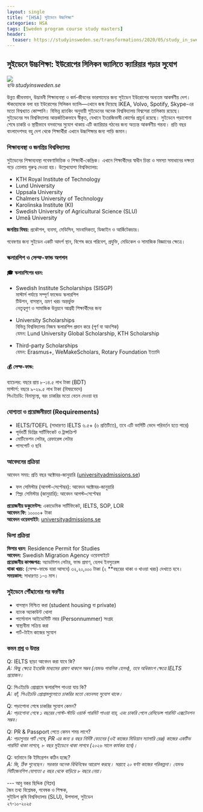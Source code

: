 ```yaml
---
layout: single
title: "[HSA] সুইডেনে উচ্চশিক্ষা"
categories: HSA
tags: [Sweden program course study masters]
header:
  teaser: https://studyinsweden.se/transformations/2020/05/study_in_sweden_foto_oskar_omne008.jpg-850x.jpg
---
```


## সুইডেনে উচ্চশিক্ষা: ইউরোপের সিলিকন ভ্যালিতে ক্যারিয়ার গড়ার সুযোগ

  ![](https://studyinsweden.se/transformations/2020/05/study_in_sweden_foto_oskar_omne008.jpg-850x.jpg)<br>
  *ছবিঃ studyinsweden.se*

উন্নত জীবনমান, উদ্ভাবনী শিক্ষাব্যবস্থা ও কর্ম-জীবনের ভারসাম্যের জন্য সুইডেন ইউরোপের অন্যতম আকর্ষণীয় দেশ। স্টকহোমকে বলা হয় ইউরোপের সিলিকন ভ্যালি—এখানে জন্ম নিয়েছে IKEA, Volvo, Spotify, Skype-এর মতো বিশ্বখ্যাত কোম্পানি। বিভিন্ন র‍্যাংকিং অনুযায়ী সুইডেনের অনেক বিশ্ববিদ্যালয় বিশ্বসেরা তালিকায় রয়েছে। সুইডেনের সব বিশ্ববিদ্যালয় আন্তর্জাতিকভাবে স্বীকৃত, যেখানে ইংরেজিভাষী কোর্সের প্রাচুর্য রয়েছে। সুইডেনে পড়াশোনা শেষে চাকরি ও স্থায়ীভাবে বসবাসের সুযোগ থাকায় এটি ক্যারিয়ার গঠনের জন্য অত্যন্ত আকর্ষণীয় গন্তব্য। প্রতি বছর বাংলাদেশসহ বহু দেশ থেকে শিক্ষার্থীরা এখানে উচ্চশিক্ষার জন্য পাড়ি জমান।

### শিক্ষাব্যবস্থা ও জনপ্রিয় বিশ্ববিদ্যালয়
সুইডেনের শিক্ষাব্যবস্থা গবেষণাভিত্তিক ও শিক্ষার্থী-কেন্দ্রিক। এখানে শিক্ষার্থীদের স্বাধীন চিন্তা ও সমস্যা সমাধানের দক্ষতা গড়ে তোলায় গুরুত্ব দেওয়া হয়। উল্লেখযোগ্য বিশ্ববিদ্যালয়:<br>
- KTH Royal Institute of Technology
- Lund University
- Uppsala University
- Chalmers University of Technology
- Karolinska Institute (KI)
- Swedish University of Agricultural Science (SLU)
- Umeå University

**জনপ্রিয় বিষয়:** প্রকৌশল, ব্যবসা, মেডিসিন, সাংবাদিকতা, ডিজাইন ও আর্কিটেকচার।

গবেষণার জন্য সুইডেন একটি আদর্শ স্থান, বিশেষ করে পরিবেশ, প্রযুক্তি, মেডিকেল ও সামাজিক বিজ্ঞানের ক্ষেত্রে।

### স্কলারশিপ ও সেল্ফ-ফান্ড অপশন
#### 🎓 স্কলারশিপের ধরন:
- Swedish Institute Scholarships (SISGP)<br>
মাস্টার্স পর্যায়ে সম্পূর্ণ ফান্ডেড স্কলারশিপ<br>
টিউশন, বাসস্থান, ভ্রমণ খরচ অন্তর্ভুক্ত<br>
নেতৃত্বগুণ ও সামাজিক উন্নয়নে আগ্রহী শিক্ষার্থীদের জন্য

- University Scholarships<br>
বিভিন্ন বিশ্ববিদ্যালয় নিজস্ব স্কলারশিপ প্রদান করে (পূর্ণ বা আংশিক)<br>
যেমন: Lund University Global Scholarship, KTH Scholarship

- Third-party Scholarships<br>
যেমন: Erasmus+, WeMakeScholars, Rotary Foundation ইত্যাদি


#### 💰 সেল্ফ-ফান্ড:
ব্যাচেলর: বছরে প্রায় ৮-১৪.৫ লাখ টাকা (BDT)<br>
মাস্টার্স: বছরে ৯-২৯.৫ লাখ টাকা (বিষয়ভেদে)<br>
পিএইচডি: বিনামূল্যে, বরং চাকরির মতো বেতন দেওয়া হয়

### যোগ্যতা ও প্রয়োজনীয়তা (Requirements)
- IELTS/TOEFL (সাধারণত IELTS ৬.৫+ (৬ প্রতিটিতে), তবে এটি ভার্সিটি ভেদে পরিবর্তন হতে পারে)<br>
- পূর্ববর্তী ডিগ্রির সার্টিফিকেট ও ট্রান্সক্রিপ্ট<br>
- মোটিভেশন লেটার, রেফারেন্স লেটার<br>
- পাসপোর্ট ও ছবি<br>

### আবেদনের প্রক্রিয়া
আবেদন সময়: প্রতি বছর অক্টোবর-জানুয়ারি ([universityadmissions.se](https://www.universityadmissions.se/intl/start))<br>
- ফল সেমিস্টার (আগস্ট-সেপ্টেম্বর): আবেদন অক্টোবর-জানুয়ারি<br> 
- স্প্রিং সেমিস্টার (জানুয়ারি): আবেদন আগস্ট–সেপ্টেম্বর

**প্রয়োজনীয় ডকুমেন্টস:** একাডেমিক সার্টিফিকেট, IELTS, SOP, LOR<br>
**আবেদন ফি:** ১০০০০+ টাকা<br>
**আবেদন ওয়েবসাইট:** [universityadmissions.se](https://www.universityadmissions.se/intl/start)

### ভিসা প্রক্রিয়া
**ভিসার ধরন:** Residence Permit for Studies<br>
**আবেদন:** Swedish Migration Agency ওয়েবসাইটে<br>
**প্রয়োজনীয় কাগজপত্র:** অ্যাডমিশন লেটার, ফান্ড প্রমাণ, হেলথ ইনস্যুরেন্স<br>
**থাকা খরচ:** (সেল্ফ-ফান্ডে যারা আসবে) ৩২,২০,০০০ টাকা (২ **বছরের থাকা ও খাওয়া খরচ) দেখাতে হবে।<br>
**সময়কাল:** সাধারণত ১-৩ মাস।

### সুইডেনে পৌঁছানোর পর করণীয়
- বাসস্থান নিশ্চিত করা (student housing বা private)
- ব্যাংক অ্যাকাউন্ট খোলা
- পার্সোনাল আইডেন্টিটি নম্বর (Personnummer) সংগ্রহ
- স্বাস্থ্যবীমা সক্রিয় করা
- পার্ট-টাইম কাজের সুযোগ 

### কমন প্রশ্ন ও উত্তর
Q: IELTS ছাড়া আবেদন করা যাবে কি?<br>
*A: কিছু ক্ষেত্রে ইংরেজি মাধ্যমের প্রমাণ থাকলে সম্ভব (যেমনঃ পাবলিক হেলথ), তবে অধিকাংশ ক্ষেত্রে IELTS প্রয়োজন।*

Q: পিএইচডি প্রোগ্রামে স্কলারশিপ পাওয়া যায় কি?<br>
*A: হ্যাঁ, পিএইচডি প্রোগ্রামগুলোতে চাকরির মতো বেতনসহ সুযোগ থাকে।*

Q: পড়াশোনা শেষে চাকরির সুযোগ কেমন?<br>
*A: পড়াশোনা শেষে ১ বছরের পোস্ট-স্টাডি ওয়ার্ক পারমিট পাওয়া যায়, এবং চাকরি পেলে রেসিডেন্স পারমিট এক্সটেনশন সম্ভব।*

Q: PR & Passport পেতে কেমন শময় লাগে?<br>
*A: পড়াশুনার পার্ট শেষে, PR এর জন্য ৪ বছর নির্দিষ্ট বেতনের (ওই কাজের মিডিয়ান স্যালারি রেঞ্জ) কাজের একটিভ পারমিট থাকা লাগবে, ৮ বছর সুইডেনে থাকা লাগবে (২০২৬ সালে কার্যকর হবে)।*

Q: বর্তমানে কি ইমিগ্রেশন কঠিন হচ্ছে?<br>
*A: জি, ঠিক শুনেছেন। সরকার অনেক বিধিনিষেধ আরোপ করছে। সপ্তাহে ২০ ঘণ্টা কাজের পরিকল্পনা। যেমনঃ সিটিজেনশিপ যোগ্যতা ৫ বছর থেকে বাড়িয়ে ৮ বছরে নেয়া।*

--- আবু বকর ছিদ্দিক (বিপ্লব)<br> 
জৈব তথ্য বিশ্লেষক,
গবেষক ও শিক্ষক, <br> সুইডিশ কৃষি বিশ্ববিদ্যালয় (SLU), উপসালা, সুইডেন <br>
২৭-১০-২০২৫ 

